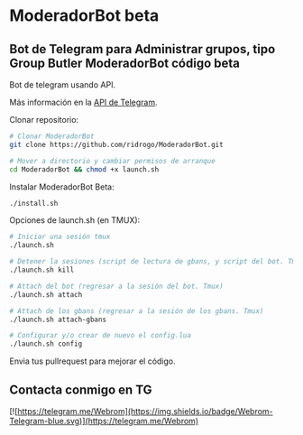 # ModeradorBot beta
Bot de Telegram para Administrar grupos, tipo Group Butler
ModeradorBot código beta
-------------------------
Bot de telegram usando API.

Más información en la [API de Telegram](https://core.telegram.org/bots/api).


Clonar repositorio:

```bash
# Clonar ModeradorBot
git clone https://github.com/ridrogo/ModeradorBot.git
```
```bash
# Mover a directorio y cambiar permisos de arranque
cd ModeradorBot && chmod +x launch.sh
```
Instalar ModeradorBot Beta: 

```bash
./install.sh
```

Opciones de launch.sh (en TMUX):

```bash
# Iniciar una sesión tmux
./launch.sh

# Detener la sesiones (script de lectura de gbans, y script del bot. Tmux)
./launch.sh kill

# Attach del bot (regresar a la sesión del bot. Tmux)
./launch.sh attach

# Attach de los gbans (regresar a la sesión de los gbans. Tmux)
./launch.sh attach-gbans

# Configurar y/o crear de nuevo el config.lua
./launch.sh config

```



Envia tus pullrequest para mejorar el código.



Contacta conmigo en TG
--------------------
[![https://telegram.me/Webrom](https://img.shields.io/badge/Webrom-Telegram-blue.svg)](https://telegram.me/Webrom)
